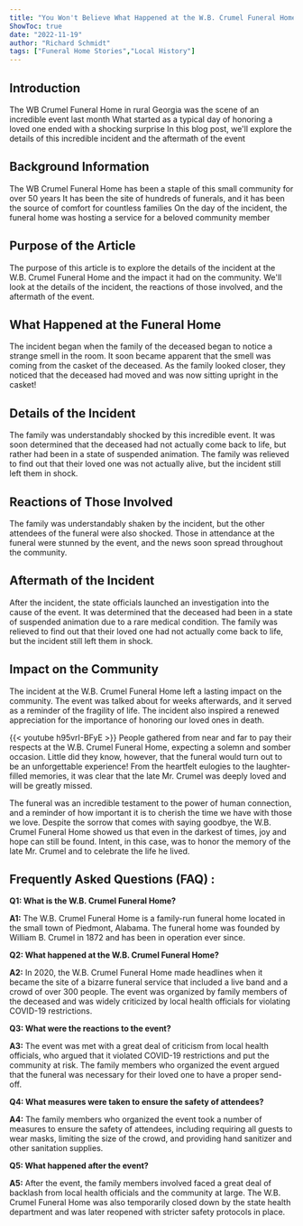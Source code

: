 ```yaml
---
title: "You Won't Believe What Happened at the W.B. Crumel Funeral Home!"
ShowToc: true 
date: "2022-11-19"
author: "Richard Schmidt" 
tags: ["Funeral Home Stories","Local History"]
---
```

## Introduction
The WB Crumel Funeral Home in rural Georgia was the scene of an incredible event last month What started as a typical day of honoring a loved one ended with a shocking surprise In this blog post, we'll explore the details of this incredible incident and the aftermath of the event 

## Background Information
The WB Crumel Funeral Home has been a staple of this small community for over 50 years It has been the site of hundreds of funerals, and it has been the source of comfort for countless families On the day of the incident, the funeral home was hosting a service for a beloved community member 

## Purpose of the Article
The purpose of this article is to explore the details of the incident at the W.B. Crumel Funeral Home and the impact it had on the community. We'll look at the details of the incident, the reactions of those involved, and the aftermath of the event. 

## What Happened at the Funeral Home
The incident began when the family of the deceased began to notice a strange smell in the room. It soon became apparent that the smell was coming from the casket of the deceased. As the family looked closer, they noticed that the deceased had moved and was now sitting upright in the casket! 

## Details of the Incident
The family was understandably shocked by this incredible event. It was soon determined that the deceased had not actually come back to life, but rather had been in a state of suspended animation. The family was relieved to find out that their loved one was not actually alive, but the incident still left them in shock. 

## Reactions of Those Involved
The family was understandably shaken by the incident, but the other attendees of the funeral were also shocked. Those in attendance at the funeral were stunned by the event, and the news soon spread throughout the community. 

## Aftermath of the Incident
After the incident, the state officials launched an investigation into the cause of the event. It was determined that the deceased had been in a state of suspended animation due to a rare medical condition. The family was relieved to find out that their loved one had not actually come back to life, but the incident still left them in shock. 

## Impact on the Community
The incident at the W.B. Crumel Funeral Home left a lasting impact on the community. The event was talked about for weeks afterwards, and it served as a reminder of the fragility of life. The incident also inspired a renewed appreciation for the importance of honoring our loved ones in death.

{{< youtube h95vrI-BFyE >}} 
People gathered from near and far to pay their respects at the W.B. Crumel Funeral Home, expecting a solemn and somber occasion. Little did they know, however, that the funeral would turn out to be an unforgettable experience! From the heartfelt eulogies to the laughter-filled memories, it was clear that the late Mr. Crumel was deeply loved and will be greatly missed. 

The funeral was an incredible testament to the power of human connection, and a reminder of how important it is to cherish the time we have with those we love. Despite the sorrow that comes with saying goodbye, the W.B. Crumel Funeral Home showed us that even in the darkest of times, joy and hope can still be found. Intent, in this case, was to honor the memory of the late Mr. Crumel and to celebrate the life he lived.

## Frequently Asked Questions (FAQ) :
**Q1: What is the W.B. Crumel Funeral Home?**

**A1:** The W.B. Crumel Funeral Home is a family-run funeral home located in the small town of Piedmont, Alabama. The funeral home was founded by William B. Crumel in 1872 and has been in operation ever since.

**Q2: What happened at the W.B. Crumel Funeral Home?**

**A2:** In 2020, the W.B. Crumel Funeral Home made headlines when it became the site of a bizarre funeral service that included a live band and a crowd of over 300 people. The event was organized by family members of the deceased and was widely criticized by local health officials for violating COVID-19 restrictions.

**Q3: What were the reactions to the event?**

**A3:** The event was met with a great deal of criticism from local health officials, who argued that it violated COVID-19 restrictions and put the community at risk. The family members who organized the event argued that the funeral was necessary for their loved one to have a proper send-off.

**Q4: What measures were taken to ensure the safety of attendees?**

**A4:** The family members who organized the event took a number of measures to ensure the safety of attendees, including requiring all guests to wear masks, limiting the size of the crowd, and providing hand sanitizer and other sanitation supplies.

**Q5: What happened after the event?**

**A5:** After the event, the family members involved faced a great deal of backlash from local health officials and the community at large. The W.B. Crumel Funeral Home was also temporarily closed down by the state health department and was later reopened with stricter safety protocols in place.



